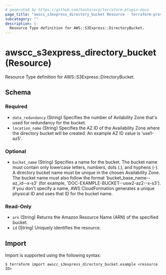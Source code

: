 ```yaml
---
# generated by https://github.com/hashicorp/terraform-plugin-docs
page_title: "awscc_s3express_directory_bucket Resource - terraform-provider-awscc"
subcategory: ""
description: |-
  Resource Type definition for AWS::S3Express::DirectoryBucket.
---
```


# awscc_s3express_directory_bucket (Resource)

Resource Type definition for AWS::S3Express::DirectoryBucket.



<!-- schema generated by tfplugindocs -->
## Schema

### Required

- `data_redundancy` (String) Specifies the number of Avilability Zone that's used for redundancy for the bucket.
- `location_name` (String) Specifies the AZ ID of the Availability Zone where the directory bucket will be created. An example AZ ID value is 'use1-az5'.

### Optional

- `bucket_name` (String) Specifies a name for the bucket. The bucket name must contain only lowercase letters, numbers, dots (.), and hyphens (-). A directory bucket name must be unique in the chosen Availability Zone. The bucket name must also follow the format 'bucket_base_name--az_id--x-s3' (for example, 'DOC-EXAMPLE-BUCKET--usw2-az2--x-s3'). If you don't specify a name, AWS CloudFormation generates a unique physical ID and uses that ID for the bucket name.

### Read-Only

- `arn` (String) Returns the Amazon Resource Name (ARN) of the specified bucket.
- `id` (String) Uniquely identifies the resource.

## Import

Import is supported using the following syntax:

```shell
$ terraform import awscc_s3express_directory_bucket.example <resource ID>
```
